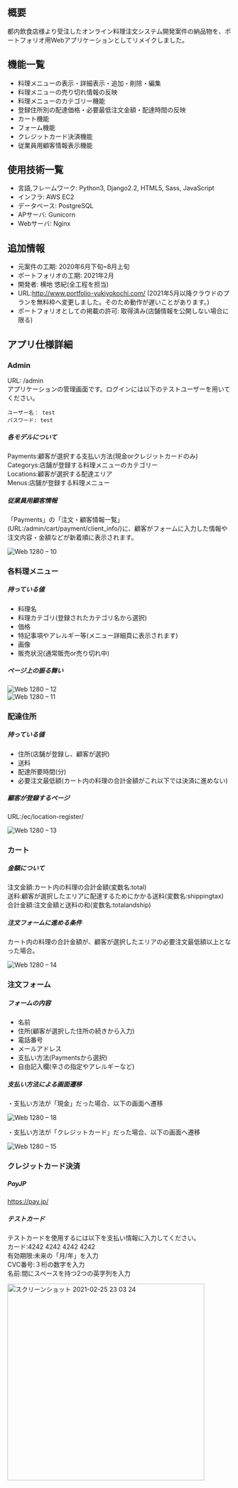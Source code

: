 ## 概要
都内飲食店様より受注したオンライン料理注文システム開発案件の納品物を、ポートフォリオ用Webアプリケーションとしてリメイクしました。
## 機能一覧
- 料理メニューの表示・詳細表示・追加・削除・編集
- 料理メニューの売り切れ情報の反映
- 料理メニューのカテゴリー機能
- 登録住所別の配達価格・必要最低注文金額・配達時間の反映
- カート機能
- フォーム機能
- クレジットカード決済機能
- 従業員用顧客情報表示機能
## 使用技術一覧
- 言語,フレームワーク: Python3, Django2.2, HTML5, Sass, JavaScript
- インフラ: AWS EC2
- データベース: PostgreSQL
- APサーバ: Gunicorn
- Webサーバ: Nginx
## 追加情報
- 元案件の工期: 2020年6月下旬~8月上旬
- ポートフォリオの工期: 2021年2月
- 開発者: 横地 悠紀(全工程を担当)
- URL:http://www.portfolio-yukiyokochi.com/  (2021年5月以降クラウドのプランを無料枠へ変更しました。そのため動作が遅いことがあります。)
- ポートフォリオとしての掲載の許可: 取得済み(店舗情報を公開しない場合に限る)
## アプリ仕様詳細
### Admin  
URL: /admin  
アプリケーションの管理画面です。ログインには以下のテストユーザーを用いてください。  
```
ユーザー名： test
パスワード: test
```

##### 各モデルについて
Payments:顧客が選択する支払い方法(現金orクレジットカードのみ)  
Categorys:店舗が登録する料理メニューのカテゴリー  
Locations:顧客が選択する配達エリア    
Menus:店舗が登録する料理メニュー 

##### 従業員用顧客情報  
「Payments」の「注文・顧客情報一覧」(URL:/admin/cart/payment/client_info/)に、顧客がフォームに入力した情報や注文内容・金額などが新着順に表示されます。  

![Web 1280 – 10](https://user-images.githubusercontent.com/66051073/109168538-4599cc00-77c2-11eb-8c82-74cdf8a8e044.png)  

### 各料理メニュー
##### 持っている値
- 料理名  
- 料理カテゴリ(登録されたカテゴリ名から選択)
- 価格
- 特記事項やアレルギー等(メニュー詳細頁に表示されます)
- 画像
- 販売状況(通常販売or売り切れ中)  

##### ページ上の振る舞い  

![Web 1280 – 12](https://user-images.githubusercontent.com/66051073/109168522-416dae80-77c2-11eb-8ff4-611b80707d66.png)  
![Web 1280 – 11](https://user-images.githubusercontent.com/66051073/109168541-46326280-77c2-11eb-9b2e-a8161a773cb8.png)  

### 配達住所
##### 持っている値  
- 住所(店舗が登録し、顧客が選択)
- 送料
- 配達所要時間(分)
- 必要注文最低額(カート内の料理の合計金額がこれ以下では決済に進めない)  

##### 顧客が登録するページ  
URL:/ec/location-register/  

![Web 1280 – 13](https://user-images.githubusercontent.com/66051073/109168527-43377200-77c2-11eb-9a56-bb370718f2dd.png)  

### カート
##### 金額について  
注文金額:カート内の料理の合計金額(変数名:total)  
送料:顧客が選択したエリアに配達するためにかかる送料(変数名:shippingtax)  
合計金額:注文金額と送料の和(変数名:totalandship)  

##### 注文フォームに進める条件
カート内の料理の合計金額が、顧客が選択したエリアの必要注文最低額以上となった場合。  

![Web 1280 – 14](https://user-images.githubusercontent.com/66051073/109168529-43d00880-77c2-11eb-9e3c-92e23e715797.png)  

### 注文フォーム
##### フォームの内容
- 名前
- 住所(顧客が選択した住所の続きから入力)
- 電話番号
- メールアドレス
- 支払い方法(Paymentsから選択)
- 自由記入欄(辛さの指定やアレルギーなど)  

##### 支払い方法による画面遷移

・支払い方法が「現金」だった場合、以下の画面へ遷移  

![Web 1280 – 18](https://user-images.githubusercontent.com/66051073/109168533-44689f00-77c2-11eb-8ce5-facbea0e8486.png)

・支払い方法が「クレジットカード」だった場合、以下の画面へ遷移  

![Web 1280 – 15](https://user-images.githubusercontent.com/66051073/109168532-44689f00-77c2-11eb-8001-aec6ea0bde42.png)

### クレジットカード決済
##### PayJP  
https://pay.jp/  
##### テストカード  
テストカードを使用するには以下を支払い情報に入力してください。  
カード:4242 4242 4242 4242  
有効期限:未来の「月/年」を入力  
CVC番号:３桁の数字を入力  
名前:間にスペースを持つ2つの英字列を入力  

<img width="443" alt="スクリーンショット 2021-02-25 23 03 24" src="https://user-images.githubusercontent.com/66051073/109168537-45013580-77c2-11eb-8ac8-baa4d6087415.png">

